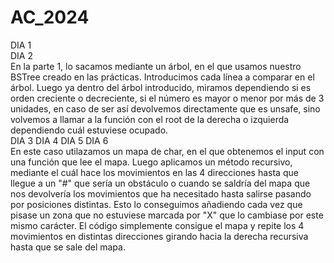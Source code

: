 # AC_2024
DIA 1 <br>
DIA 2 
  <br>
En la parte 1, lo sacamos mediante un árbol, en el que usamos nuestro BSTree creado en las prácticas. Introducimos cada línea a comparar en el árbol. Luego ya dentro del árbol introducido, miramos dependiendo si es orden creciente o decreciente, si el número es mayor o menor por más de 3 unidades, en caso de ser así devolvemos directamente que es unsafe, sino volvemos a llamar a la función con el root de la derecha o izquierda dependiendo cuál estuviese ocupado.
  <br>
DIA 3
DIA 4
DIA 5 
DIA 6
  <br>
En este caso utilazamos un mapa de char, en el que obtenemos el input con una función que lee el mapa. Luego aplicamos un método recursivo, mediante el cuál hace los movimientos en las 4 direcciones hasta que llegue a un "#" que sería un obstáculo o cuando se saldría     del mapa que nos devolvería los movimientos que ha necesitado hasta salirse pasando por posiciones distintas. Esto lo conseguimos añadiendo cada vez que pisase un zona que no estuviese marcada por "X" que lo cambiase por este mismo carácter. El código simplemente   consigue el   mapa y repite los 4 movimientos en distintas direcciones girando hacia la derecha recursiva hasta que se sale del mapa.
